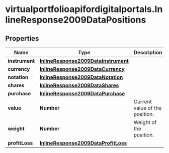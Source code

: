 # virtualportfolioapifordigitalportals.InlineResponse2009DataPositions

## Properties

Name | Type | Description | Notes
------------ | ------------- | ------------- | -------------
**instrument** | [**InlineResponse2009DataInstrument**](InlineResponse2009DataInstrument.md) |  | [optional] 
**currency** | [**InlineResponse2009DataCurrency**](InlineResponse2009DataCurrency.md) |  | [optional] 
**notation** | [**InlineResponse2009DataNotation**](InlineResponse2009DataNotation.md) |  | [optional] 
**shares** | [**InlineResponse2009DataShares**](InlineResponse2009DataShares.md) |  | [optional] 
**purchase** | [**InlineResponse2009DataPurchase**](InlineResponse2009DataPurchase.md) |  | [optional] 
**value** | **Number** | Current value of the position. | [optional] 
**weight** | **Number** | Weight of the position. | [optional] 
**profitLoss** | [**InlineResponse2009DataProfitLoss**](InlineResponse2009DataProfitLoss.md) |  | [optional] 


